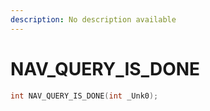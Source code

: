 ```yaml
---
description: No description available 
---
```


# NAV_QUERY_IS_DONE

```cpp
int NAV_QUERY_IS_DONE(int _Unk0);
```